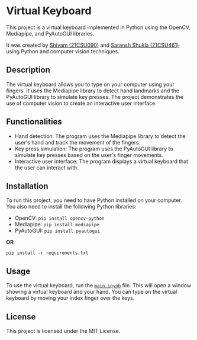 # Virtual Keyboard

This project is a virtual keyboard implemented in Python using the OpenCV, Mediapipe, and PyAutoGUI libraries. 

It was created by [Shivam (21CSU090)](https://github.com/ShivamGoyal03) and [Saransh Shukla (21CSU461)](https://github.com/saransh-2021) using Python and computer vision techniques.

## Description

The virtual keyboard allows you to type on your computer using your fingers. It uses the Mediapipe library to detect hand landmarks and the PyAutoGUI library to simulate key presses. The project demonstrates the use of computer vision to create an interactive user interface.

## Functionalities

- Hand detection: The program uses the Mediapipe library to detect the user's hand and track the movement of the fingers.
- Key press simulation: The program uses the PyAutoGUI library to simulate key presses based on the user's finger movements.
- Interactive user interface: The program displays a virtual keyboard that the user can interact with.

## Installation

To run this project, you need to have Python installed on your computer. You also need to install the following Python libraries:

- OpenCV: `pip install opencv-python`
- Mediapipe: `pip install mediapipe`
- PyAutoGUI: `pip install pyautogui`

**OR**

```
pip install -r requirements.txt
```

## Usage

To use the virtual keyboard, run the [`main.ipynb`](https://github.com/ShivamGoyal03/AI-Onscreen-Virtual-Keyboard/blob/main/main.ipynb) file. This will open a window showing a virtual keyboard and your hand. You can type on the virtual keyboard by moving your index finger over the keys.

## License

This project is licensed under the MIT License.
